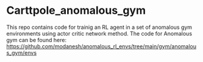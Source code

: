 # Carttpole_anomalous_gym
This repo contains code for trainig an RL agent in a set of anomalous gym environments using actor critic network method.
The code for Anomalous gym can be found here: https://github.com/modanesh/anomalous_rl_envs/tree/main/gym/anomalous_gym/envs
